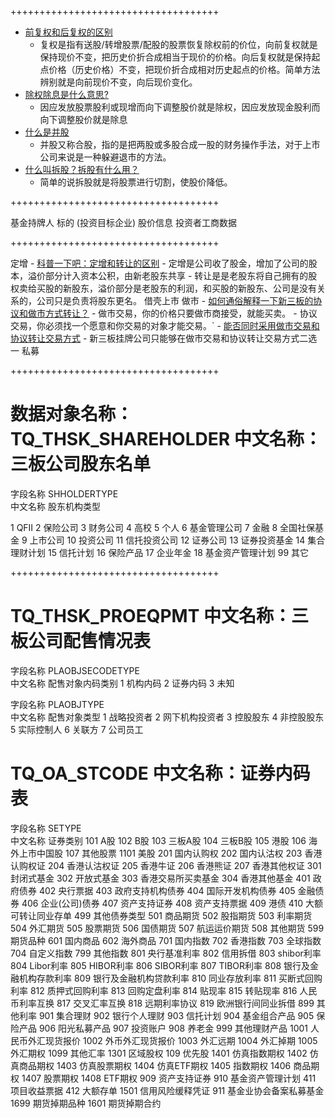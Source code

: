 
++++++++++++++++++++++++++++++++++++

 - [前复权和后复权的区别](http://zhidao.baidu.com/question/362537986.html)
    - 复权是指有送股/转增股票/配股的股票恢复除权前的价位，向前复权就是保持现价不变，把历史价折合成相当于现价的价格。向后复权就是保持起点价格（历史价格）不变，把现价折合成相对历史起点的价格。简单方法辨别就是向前现价不变，向后现价变化。
 - [除权除息是什么意思?](http://zhidao.baidu.com/question/269732088.html)
    - 因应发放股票股利或现增而向下调整股价就是除权，因应发放现金股利而向下调整股价就是除息
 - [什么是并股](http://zhidao.baidu.com/link?url=ooHowrMzI7r30-KBYKme4iq1UxmEKjicvmNgSyJm7JstzZiYoIR4OOG5Qeh7giHkdv3KHdan4Dgn9ZhOY24lva)
    - 并股又称合股，指的是把两股或多股合成一股的财务操作手法，对于上市公司来说是一种躲避退市的方法。
 - [什么叫拆股？拆股有什么用？](http://zhidao.baidu.com/link?url=6yXBy5MLBeO4CDCd9rarXM-1n5rFKZ0CO4n-tei7WtndwxD4E2OD24yB2F65_y46FAjlGN81JQUpqtLzq5JpZ_)
    - 简单的说拆股就是将股票进行切割，使股价降低。 

++++++++++++++++++++++++++++++++++++

基金持牌人
标的 (投资目标企业)
股价信息
投资者工商数据

++++++++++++++++++++++++++++++++++++

定增
    - [科普一下吧：定增和转让的区别](http://guba.eastmoney.com/news,430057,159228632.html)
        - 定增是公司收了股金，增加了公司的股本，溢价部分计入资本公积，由新老股东共享
        - 转让是是老股东将自己拥有的股权卖给买股的新股东，溢价部分是老股东的利润，和买股的新股东、公司是没有关系的，公司只是负责将股东更名。
借壳上市
做市
    - [如何通俗解释一下新三板的协议和做市方式转让？](http://www.zhihu.com/question/23534853)
        - 做市交易，你的价格只要做市商接受，就能买卖。
        - 协议交易，你必须找一个愿意和你交易的对象才能交易。`
    - [能否同时采用做市交易和协议转让交易方式](http://www.lawtime.cn/info/xinsanban/zhuanrang/201506153321160.html)
        - 新三板挂牌公司只能够在做市交易和协议转让交易方式二选一
私募

++++++++++++++++++++++++++++++++++++

# 数据对象名称：TQ_THSK_SHAREHOLDER    中文名称：三板公司股东名单

字段名称	SHHOLDERTYPE	  
中文名称	股东机构类型

1		QFII
2		保险公司
3		财务公司
4		高校
5		个人
6		基金管理公司
7		金融
8		全国社保基金
9		上市公司
10		投资公司
11		信托投资公司
12		证券公司
13		证券投资基金
14		集合理财计划
15		信托计划
16		保险产品
17		企业年金
18		基金资产管理计划
99		其它

++++++++++++++++++++++++++++++++++++

# TQ_THSK_PROEQPMT    中文名称：三板公司配售情况表

字段名称	PLAOBJSECODETYPE	  
中文名称	配售对象内码类别
1	    机构内码
2		证券内码
3		未知


字段名称	PLAOBJTYPE	  
中文名称	配售对象类型
1		战略投资者
2		网下机构投资者
3		控股股东
4		非控股股东
5		实际控制人
6		关联方
7		公司员工

# TQ_OA_STCODE    中文名称：证券内码表

字段名称	SETYPE	  
中文名称	证券类别
101		A股
102		B股
103		三板A股
104		三板B股
105		港股
106		海外上市中国股
107		其他股票
1101		美股
201		国内认购权
202		国内认沽权
203		香港认购权证
204		香港认沽权证
205		香港牛证
206		香港熊证
207		香港其他权证
301		封闭式基金
302		开放式基金
303		香港交易所买卖基金
304		香港其他基金
401		政府债券
402		央行票据
403		政府支持机构债券
404		国际开发机构债券
405		金融债券
406		企业(公司)债券
407		资产支持证券
408		资产支持票据
409		港债
410		大额可转让同业存单
499		其他债券类型
501		商品期货
502		股指期货
503		利率期货
504		外汇期货
505		股票期货
506		国债期货
507		航运运价期货
508		其他期货
599		期货品种
601		国内商品
602		海外商品
701		国内指数
702		香港指数
703		全球指数
704		自定义指数
799		其他指数
801		央行基准利率
802		信用拆借
803		shibor利率
804		Libor利率
805		HIBOR利率
806		SIBOR利率
807		TIBOR利率
808		银行及金融机构存款利率
809		银行及金融机构贷款利率
810		同业存放利率
811		买断式回购利率
812		质押式回购利率
813		回购定盘利率
814		贴现率
815		转贴现率
816		人民币利率互换
817		交叉汇率互换
818		远期利率协议
819		欧洲银行间同业拆借
899		其他利率
901		集合理财
902		银行个人理财
903		信托计划
904		基金组合产品
905		保险产品
906		阳光私募产品
907		投资账户
908		养老金
999		其他理财产品
1001		人民币外汇现货报价
1002		外币外汇现货报价
1003		外汇远期
1004		外汇掉期
1005		外汇期权
1099		其他汇率
1301		区域股权
109		优先股
1401		仿真指数期权
1402		仿真商品期权
1403		仿真股票期权
1404		仿真ETF期权
1405		指数期权
1406		商品期权
1407		股票期权
1408		ETF期权
909		资产支持证券
910		基金资产管理计划
411		项目收益票据
412		大额存单
1501		信用风险缓释凭证
911		基金业协会备案私募基金
1699		期货掉期品种
1601		期货掉期合约